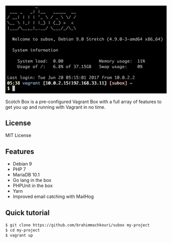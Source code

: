 
![SuBox](https://github.com/brahimmachkouri/subox-infos/blob/master/images/subox.png)

Scotch Box is a pre-configured Vagrant Box with a full array of features to get you up and running with Vagrant in no time.

## License 

MIT License

## Features

* Debian 9
* PHP 7
* MariaDB 10.1
* Go lang in the box
* PHPUnit in the box
* Yarn
* Improved email catching with MailHog

## Quick tutorial

```
$ git clone https://github.com/brahimmachkouri/subox my-project
$ cd my-project
$ vagrant up
```

